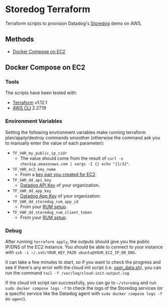 # Storedog Terraform

Terraform scripts to provision Datadog's [Storedog](https://github.com/DataDog/storedog) demo on AWS.

## Methods

- [Docker Compose on EC2](#docker-compose-on-ec2)

## Docker Compose on EC2
### Tools

The scripts have been tested with:

- [Terraform](https://developer.hashicorp.com/terraform/install) v1.12.1
- [AWS CLI](https://docs.aws.amazon.com/cli/latest/userguide/getting-started-install.html) 2.27.19

### Environment Variables

Setting the following environment variables make running terraform plan/apply/destroy commands smoother (otherwise the command ask you to manually enter the value of each parameter):

- `TF_VAR_my_public_ip_cidr`
    - The value should come from the result of `curl -s checkip.amazonaws.com | xargs -I {} echo "{}/32"`.
- `TF_VAR_ec2_key_name`
    - From a [key pair you created for EC2](https://docs.aws.amazon.com/AWSEC2/latest/UserGuide/create-key-pairs.html).
- `TF_VAR_dd_api_key`
    - [Datadog API Key](https://docs.datadoghq.com/account_management/api-app-keys/#add-an-api-key-or-client-token) of your organization.
- `TF_VAR_dd_app_key`
    - [Datadog App Key](https://docs.datadoghq.com/account_management/api-app-keys/#add-application-keys) of your organization.
- `TF_VAR_dd_storedog_rum_app_id`
    - From your [RUM setup](https://docs.datadoghq.com/real_user_monitoring/browser/setup/client/?tab=rum#setup).
- `TF_VAR_dd_storedog_rum_client_token`
    - From your [RUM setup](https://docs.datadoghq.com/real_user_monitoring/browser/setup/client/?tab=rum#setup).

### Debug

After running `terraform apply`, the outputs should give you the public IP/DNS of the EC2 instance. You should be able to connect to your instance with `ssh -i ~/.ssh/YOUR_KEY_PAIR ubuntu@YOUR_EC2_IP_OR_DNS`.

It can take a few minutes to start, so if you want to check the progress and see if there's any error with the cloud init script (i.e. [user_data.sh](./ec2-docker-compose/user_data.sh)), you can run the command `tail -f /var/log/cloud-init-output.log`.

If the cloud init script ran successfully, you can go to `~/storedog` and run `sudo docker compose logs -f` to check the logs of the Storedog services (or a specific service like the Datadog agent with `sudo docker compose logs -f dd-agent`).